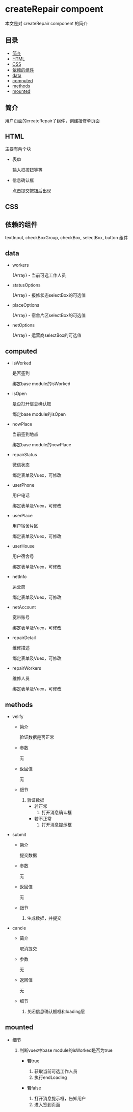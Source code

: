 # createRepair compoent
本文是对 createRepair component 的简介

## 目录
- [简介](#introduction)
- [HTML](#HTML)
- [CSS](#CSS)
- [依赖的组件](#components)
- [data](#data)
- [computed](#computed)
- [methods](#methods)
- [mounted](#mounted)

<h2 id="introduction">简介</h2>

用户页面的createRepair子组件，创建报修单页面

<h2 id="HTML">HTML</h2>

主要有两个块

- 表单

  输入框按钮等等
  
- 信息确认框

  点击提交按钮后出现

<h2 id="CSS">CSS</h2>


<h2 id="components">依赖的组件</h2>

textInput, checkBoxGroup, checkBox, selectBox, button 组件

<h2 id="data">data</h2>

- workers

  {Array} - 当前可选工作人员
  
- statusOptions

  {Array<String>} - 报修状态selectBox的可选值
  
- placeOptions

  {Array<String>} - 宿舍片区selectBox的可选值
  
- netOptions

  {Array<String>} - 运营商selectBox的可选值
  
<h2 id="computed">computed</h2>

- isWorked

  是否签到
  
  绑定base module的isWorked
  
- isOpen

  是否打开信息确认框
  
  绑定base module的isOpen
  
- nowPlace

  当前签到地点
  
  绑定base module的nowPlace
  
- repairStatus

  微信状态
  
  绑定表单及Vuex，可修改

- userPhone

  用户电话
  
  绑定表单及Vuex，可修改
  
- userPlace

  用户宿舍片区
  
  绑定表单及Vuex，可修改
  
- userHouse

  用户宿舍号
  
  绑定表单及Vuex，可修改
  
- netInfo

  运营商
  
  绑定表单及Vuex，可修改
  
- netAccount

  宽带账号
  
  绑定表单及Vuex，可修改
  
- repairDetail

  维修描述
  
  绑定表单及Vuex，可修改
  
- repairWorkers

  维修人员
  
  绑定表单及Vuex，可修改

<h2 id="methods">methods</h2>

- velify

  - 简介
  
    验证数据是否正常
    
  - 参数
  
    无
    
  - 返回值
  
    无
    
  - 细节
  
    1. 验证数据
       - 若正常
         1. 打开消息确认框
       - 若不正常
         1. 打开消息提示框
    
- submit

  - 简介
  
    提交数据
    
  - 参数
  
    无
    
  - 返回值
  
    无
    
  - 细节
  
    1. 生成数据，并提交
    
- cancle

  - 简介
  
    取消提交
    
  - 参数
  
    无
    
  - 返回值
  
    无
    
  - 细节
  
    1. 关闭信息确认框框和loading层
    
<h2 id="mounted">mounted</h2>

- 细节

  1. 判断vuex中base module的isWorked是否为true
    
     - 若true
     
       1. 获取当前可选工作人员
       2. 执行endLoading
       
     - 若false
     
       1. 打开消息提示框，告知用户
       2. 进入签到页面
